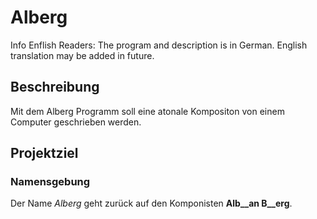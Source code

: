 # Alberg
Info Enflish Readers: The program and description is in German. English translation may be added in future.

## Beschreibung
Mit dem Alberg Programm soll eine atonale Kompositon von einem Computer geschrieben werden.

## Projektziel

### Namensgebung
Der Name *Alberg* geht zurück auf den Komponisten __Alb__an B__erg__.
